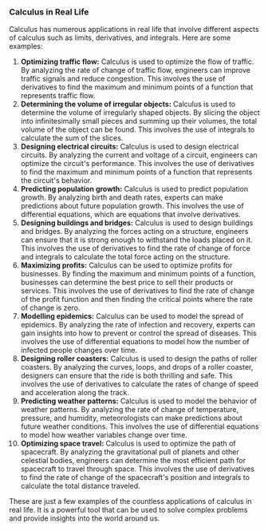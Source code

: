 ### Calculus in Real Life

Calculus has numerous applications in real life that involve different aspects of calculus such as limits, derivatives, and integrals. Here are some examples:

1. **Optimizing traffic flow:** Calculus is used to optimize the flow of traffic. By analyzing the rate of change of traffic flow, engineers can improve traffic signals and reduce congestion. This involves the use of derivatives to find the maximum and minimum points of a function that represents traffic flow.
2. **Determining the volume of irregular objects:** Calculus is used to determine the volume of irregularly shaped objects. By slicing the object into infinitesimally small pieces and summing up their volumes, the total volume of the object can be found. This involves the use of integrals to calculate the sum of the slices.
3. **Designing electrical circuits:** Calculus is used to design electrical circuits. By analyzing the current and voltage of a circuit, engineers can optimize the circuit's performance. This involves the use of derivatives to find the maximum and minimum points of a function that represents the circuit's behavior.
4. **Predicting population growth:** Calculus is used to predict population growth. By analyzing birth and death rates, experts can make predictions about future population growth. This involves the use of differential equations, which are equations that involve derivatives.
5. **Designing buildings and bridges:** Calculus is used to design buildings and bridges. By analyzing the forces acting on a structure, engineers can ensure that it is strong enough to withstand the loads placed on it. This involves the use of derivatives to find the rate of change of force and integrals to calculate the total force acting on the structure.
6. **Maximizing profits:** Calculus can be used to optimize profits for businesses. By finding the maximum and minimum points of a function, businesses can determine the best price to sell their products or services. This involves the use of derivatives to find the rate of change of the profit function and then finding the critical points where the rate of change is zero.
7. **Modelling epidemics:** Calculus can be used to model the spread of epidemics. By analyzing the rate of infection and recovery, experts can gain insights into how to prevent or control the spread of diseases. This involves the use of differential equations to model how the number of infected people changes over time.
8. **Designing roller coasters:** Calculus is used to design the paths of roller coasters. By analyzing the curves, loops, and drops of a roller coaster, designers can ensure that the ride is both thrilling and safe. This involves the use of derivatives to calculate the rates of change of speed and acceleration along the track.
9. **Predicting weather patterns:** Calculus is used to model the behavior of weather patterns. By analyzing the rate of change of temperature, pressure, and humidity, meteorologists can make predictions about future weather conditions. This involves the use of differential equations to model how weather variables change over time.
10. **Optimizing space travel:** Calculus is used to optimize the path of spacecraft. By analyzing the gravitational pull of planets and other celestial bodies, engineers can determine the most efficient path for spacecraft to travel through space. This involves the use of derivatives to find the rate of change of the spacecraft's position and integrals to calculate the total distance traveled.

These are just a few examples of the countless applications of calculus in real life. It is a powerful tool that can be used to solve complex problems and provide insights into the world around us.
